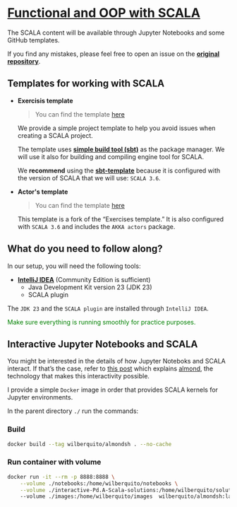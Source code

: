 # [Functional and OOP with SCALA](notebooks/_index.ipynb)

The SCALA content will be available through Jupyter Notebooks and some GitHub templates.

If you find any mistakes, please feel free to open an issue on the [**original repository**](https://github.com/wilberquito/interactive-Pd.A-SCALA/issues).

## Templates for working with SCALA

- **Exercisis template**
	
	> You can find the template [here](https://github.com/wilberquito/sbt-template)
	
	We provide a simple project template to help you avoid issues when creating a SCALA project.
	
	The template uses [**simple build tool (sbt)**](https://www.scala-sbt.org) as the package manager. We will use it also for building and compiling engine tool for SCALA.
	  
	We **recommend** using the [**sbt-template**](https://github.com/wilberquito/sbt-template) because it is configured with the version of SCALA that we will use: `SCALA 3.6`.

- **Actor's template**

	> You can find the template [here](https://github.com/wilberquito/typed-actors-nightmare)
	
	This template is a fork of the “Exercises template.” It is also configured with `SCALA 3.6` and includes the `AKKA actors` package.

## What do you need to follow along?

In our setup, you will need the following tools:

- [**IntelliJ IDEA**](https://www.jetbrains.com/idea/download) (Community Edition is sufficient)
    - Java Development Kit version 23 (JDK 23)
    - SCALA plugin
 
The `JDK 23` and the `SCALA plugin` are installed through `IntelliJ IDEA`.

<span style="color: green">Make sure everything is running smoothly for practice purposes.</span>

## Interactive Jupyter Notebooks and SCALA

You might be interested in the details of how Jupyter Noteboks and SCALA interact. If
that’s the case, refer to [this post](https://blog.brunk.io/posts/interactive-computing-with-jupyter-and-almond/)
which explains [almond](https://github.com/almond-sh/almond), the technology that makes this interactivity possible.

I provide a simple `Docker` image in order that provides SCALA kernels for Jupyter environments.

In the parent directory `./` run the commands:

### Build

```sh
docker build --tag wilberquito/almondsh . --no-cache
```

### Run container with volume

```sh
docker run -it --rm -p 8888:8888 \
	--volume ./notebooks:/home/wilberquito/notebooks \
	--volume ./interactive-Pd.A-Scala-solutions:/home/wilberquito/solutions \ 
	--volume ./images:/home/wilberquito/images  wilberquito/almondsh:latest 
```
